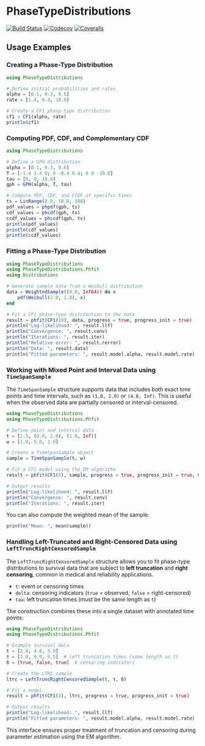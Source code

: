 # PhaseTypeDistributions

[![Build Status](https://travis-ci.com/okamumu/PhaseTypeDistributions.jl.svg?branch=master)](https://travis-ci.com/okamumu/PhaseTypeDistributions.jl)
[![Codecov](https://codecov.io/gh/okamumu/PhaseTypeDistributions.jl/branch/master/graph/badge.svg)](https://codecov.io/gh/okamumu/PhaseTypeDistributions.jl)
[![Coveralls](https://coveralls.io/repos/github/okamumu/PhaseTypeDistributions.jl/badge.svg?branch=master)](https://coveralls.io/github/okamumu/PhaseTypeDistributions.jl?branch=master)

## Usage Examples

### Creating a Phase-Type Distribution
```julia
using PhaseTypeDistributions

# Define initial probabilities and rates
alpha = [0.1, 0.3, 0.6]
rate = [1.4, 0.4, 10.0]

# Create a CF1 phase-type distribution
cf1 = CF1(alpha, rate)
println(cf1)
```

### Computing PDF, CDF, and Complementary CDF
```julia
using PhaseTypeDistributions

# Define a GPH distribution
alpha = [0.1, 0.3, 0.6]
T = [-1.4 1.4 0; 0 -0.4 0.4; 0 0 -10.0]
tau = [0, 0, 10.0]
gph = GPH(alpha, T, tau)

# Compute PDF, CDF, and CCDF at specific times
ts = LinRange(0.0, 10.0, 100)
pdf_values = phpdf(gph, ts)
cdf_values = phcdf(gph, ts)
ccdf_values = phccdf(gph, ts)
println(pdf_values)
println(cdf_values)
println(ccdf_values)
```

### Fitting a Phase-Type Distribution
```julia
using PhaseTypeDistributions
using PhaseTypeDistributions.Phfit
using Distributions

# Generate sample data from a Weibull distribution
data = WeightedSample((0.0, Inf64)) do x
    pdf(Weibull(2.0, 1.0), x)
end

# Fit a CF1 phase-type distribution to the data
result = phfit(CF1(10), data, progress = true, progress_init = true)
println("Log-likelihood: ", result.llf)
println("Convergence: ", result.conv)
println("Iterations: ", result.iter)
println("Relative error: ", result.rerror)
println("Data: ", result.data)
println("Fitted parameters: ", result.model.alpha, result.model.rate)
```

### Working with Mixed Point and Interval Data using `TimeSpanSample`

The `TimeSpanSample` structure supports data that includes both exact time points and time intervals, such as `(1.0, 2.0)` or `(4.0, Inf)`. This is useful when the observed data are partially censored or interval-censored.

```julia
using PhaseTypeDistributions
using PhaseTypeDistributions.Phfit

# Define point and interval data
t = [1.5, (0.0, 2.0), (1.0, Inf)]
w = [1.0, 5.0, 1.0]

# Create a TimeSpanSample object
sample = TimeSpanSample(t, w)

# Fit a CF1 model using the EM algorithm
result = phfit(CF1(5), sample, progress = true, progress_init = true, maxiter = 2000)

# Output results
println("Log-likelihood: ", result.llf)
println("Convergence: ", result.conv)
println("Iterations: ", result.iter)
```

You can also compute the weighted mean of the sample:

```julia
println("Mean: ", mean(sample))
```

### Handling Left-Truncated and Right-Censored Data using `LeftTruncRightCensoredSample`

The `LeftTruncRightCensoredSample` structure allows you to fit phase-type distributions to survival data that are subject to **left truncation** and **right censoring**, common in medical and reliability applications.

* `t`: event or censoring times
* `delta`: censoring indicators (`true` = observed, `false` = right-censored)
* `tau`: left truncation times (must be the same length as `t`)

The construction combines these into a single dataset with annotated time points:

```julia
using PhaseTypeDistributions
using PhaseTypeDistributions.Phfit

# Example survival data
t = [2.0, 4.0, 5.0]
τ = [1.0, 0.0, 0.5]  # left truncation times (same length as t)
δ = [true, false, true]  # censoring indicators

# Create the LTRC sample
ltrc = LeftTruncRightCensoredSample(t, τ, δ)

# Fit a model
result = phfit(CF1(3), ltrc, progress = true, progress_init = true)

# Output results
println("Log-likelihood: ", result.llf)
println("Fitted parameters: ", result.model.alpha, result.model.rate)
```

This interface ensures proper treatment of truncation and censoring during parameter estimation using the EM algorithm.
